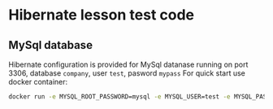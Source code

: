# Hibernate lesson test code
## MySql database
Hibernate configuration is provided for MySql datanase running on port 3306, database `company`, user `test`, pasword `mypass`
For quick start use docker container:
```bash
docker run -e MYSQL_ROOT_PASSWORD=mysql -e MYSQL_USER=test -e MYSQL_PASSWORD=mypass -e MYSQL_DATABASE=company -d -p 3306:3306 mysql/mysql-server:latest
```
